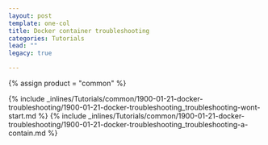 ```yaml
---
layout: post
template: one-col
title: Docker container troubleshooting
categories: Tutorials
lead: ""
legacy: true

---
```

{% assign product = "common" %}

{% include _inlines/Tutorials/common/1900-01-21-docker-troubleshooting/1900-01-21-docker-troubleshooting_troubleshooting-wont-start.md %}
{% include _inlines/Tutorials/common/1900-01-21-docker-troubleshooting/1900-01-21-docker-troubleshooting_troubleshooting-a-contain.md %}
